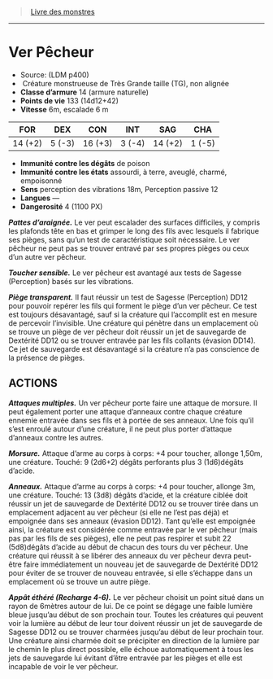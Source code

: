 ﻿> [Livre des monstres](tome_of_beasts.md)

---

# Ver Pêcheur

- Source: (LDM p400)
-  Créature monstrueuse de Très Grande taille (TG), non alignée
- **Classe d’armure** 14 (armure naturelle)
- **Points de vie** 133 (14d12+42)
- **Vitesse** 6m, escalade 6 m

|FOR|DEX|CON|INT|SAG|CHA|
|---|---|---|---|---|---|
|14 (+2)|5 (-3)|16 (+3)|3 (-4)|14 (+2)|1 (-5)|

- **Immunité contre les dégâts** de poison
- **Immunité contre les états** assourdi, à terre, aveuglé, charmé, empoisonné
- **Sens** perception des vibrations 18m, Perception passive 12
- **Langues** —
- **Dangerosité** 4 (1100 PX)

**_Pattes d’araignée._** Le ver peut escalader des surfaces difficiles, y compris les plafonds tête en bas et grimper le long des fils avec lesquels il fabrique ses pièges, sans qu’un test de caractéristique soit nécessaire. Le ver pêcheur ne peut pas se trouver entravé par ses propres pièges ou ceux d’un autre ver pêcheur.

**_Toucher sensible._** Le ver pêcheur est avantagé aux tests de Sagesse (Perception) basés sur les vibrations.

**_Piège transparent._** Il faut réussir un test de Sagesse (Perception) DD12 pour pouvoir repérer les fils qui forment le piège d’un ver pêcheur. Ce test est toujours désavantagé, sauf si la créature qui l’accomplit est en mesure de percevoir l’invisible. Une créature qui pénètre dans un emplacement où se trouve un piège de ver pêcheur doit réussir un jet de sauvegarde de Dextérité DD12 ou se trouver entravée par les fils collants (évasion DD14). Ce jet de sauvegarde est désavantagé si la créature n’a pas conscience de la présence de pièges.

## ACTIONS

**_Attaques multiples._** Un ver pêcheur porte faire une attaque de morsure. Il peut également porter une attaque d’anneaux contre chaque créature ennemie entravée dans ses fils et à portée de ses anneaux. Une fois qu’il s’est enroulé autour d’une créature, il ne peut plus porter d’attaque d’anneaux contre les autres.

**_Morsure._** Attaque d’arme au corps à corps: +4 pour toucher, allonge 1,50m, une créature. Touché: 9 (2d6+2) dégâts perforants plus 3 (1d6)dégâts d’acide.

**_Anneaux._** Attaque d’arme au corps à corps: +4 pour toucher, allonge 3m, une créature. Touché: 13 (3d8) dégâts d’acide, et
la créature ciblée doit réussir un jet de sauvegarde de Dextérité DD12 ou se trouver tirée dans un emplacement adjacent au ver pêcheur (si elle ne l’est pas déjà) et empoignée dans ses anneaux (évasion DD12). Tant qu’elle est empoignée ainsi, la créature est considérée comme entravée par le ver pêcheur (mais pas par les fils de ses pièges), elle ne peut pas respirer et subit 22 (5d8)dégâts d’acide au début de chacun des tours du ver pêcheur. Une créature qui réussit à se libérer des anneaux du ver pêcheur devra peut-être faire immédiatement un nouveau jet de sauvegarde de Dextérité DD12 pour éviter de se trouver de nouveau entravée, si elle s’échappe dans un emplacement où se trouve un autre piège.

**_Appât éthéré (Recharge 4-6)._** Le ver pêcheur choisit un point situé dans un rayon de 6mètres autour de lui. De ce point se dégage une faible lumière bleue jusqu’au début de son prochain tour. Toutes les créatures qui peuvent voir la lumière au début de leur tour doivent réussir un jet de sauvegarde de Sagesse DD12 ou se trouver charmées jusqu’au début de leur prochain tour. Une créature ainsi charmée doit se précipiter en direction de la lumière par le chemin le plus direct possible, elle échoue automatiquement à tous les jets de sauvegarde lui évitant d’être entravée par les pièges et elle est incapable de voir le ver pêcheur.

